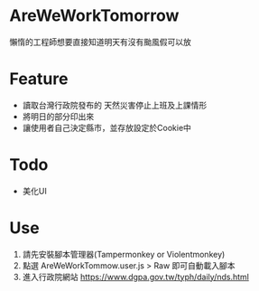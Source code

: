 # AreWeWorkTomorrow
  懶惰的工程師想要直接知道明天有沒有颱風假可以放
  
# Feature
  - 讀取台灣行政院發布的 天然災害停止上班及上課情形
  - 將明日的部分印出來
  - 讓使用者自己決定縣市，並存放設定於Cookie中

# Todo
  - 美化UI

# Use
  1. 請先安裝腳本管理器(Tampermonkey or Violentmonkey)
  2. 點選 AreWeWorkTommow.user.js > Raw 即可自動載入腳本
  3. 進入行政院網站
      https://www.dgpa.gov.tw/typh/daily/nds.html
